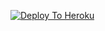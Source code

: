 [![Deploy To Heroku](https://www.herokucdn.com/deploy/button.svg)](https://heroku.com/deploy?template=https://github.com/piyush4014/musicmashup)
